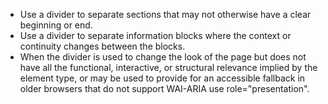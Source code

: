 - Use a divider to separate sections that may not otherwise have a clear beginning or end.
- Use a divider to separate information blocks where the context or continuity changes between the blocks.
- When the divider is used to change the look of the page but does not have all the functional, interactive, or structural relevance implied by the element type, or may be used to provide for an accessible fallback in older browsers that do not support WAI-ARIA use role="presentation".